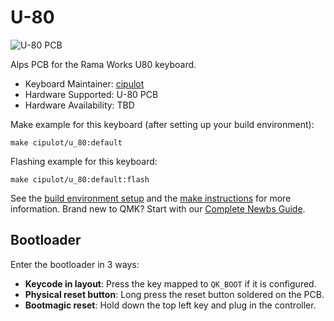 # U-80

![U-80 PCB](https://i.imgur.com/zrksKUE.png)

Alps PCB for the Rama Works U80 keyboard.

* Keyboard Maintainer: [cipulot](https://github.com/cipulot)
* Hardware Supported: U-80 PCB
* Hardware Availability: TBD

Make example for this keyboard (after setting up your build environment):

    make cipulot/u_80:default

Flashing example for this keyboard:

    make cipulot/u_80:default:flash

See the [build environment setup](https://docs.qmk.fm/#/getting_started_build_tools) and the [make instructions](https://docs.qmk.fm/#/getting_started_make_guide) for more information. Brand new to QMK? Start with our [Complete Newbs Guide](https://docs.qmk.fm/#/newbs).

## Bootloader

Enter the bootloader in 3 ways:

* **Keycode in layout**: Press the key mapped to `QK_BOOT` if it is configured.
* **Physical reset button**: Long press the reset button soldered on the PCB.
* **Bootmagic reset**: Hold down the top left key and plug in the controller.
